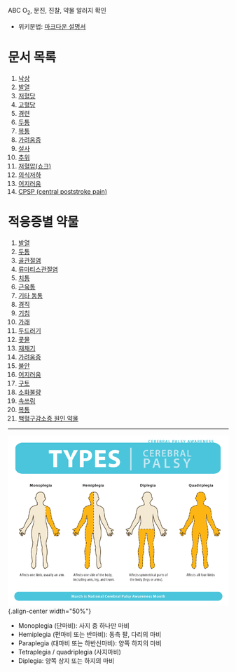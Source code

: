 <!-- TITLE: 대문 -->
<!-- SUBTITLE: 환자들이 호소하는 증상 별로 쉽게 접근하기 위해 작성 중인 위키입니다. -->

ABC O<sub>2</sub>, 문진, 진찰, 약물 알러지 확인

* 위키문법: [마크다운 설명서](https://docs.requarks.io/wiki/user-guide/markdown-syntax)
# 문서 목록
1. [낙상](/낙상)
1. [발열](/발열)
1. [저혈당](/저혈당)
1. [고혈당](/고혈당)
1. [경련](/경련)
1. [두통](/두통)
1. [복통](/복통)
1. [가려움증](/가려움증)
1. [설사](/설사)
1. [추위](/추위)
1. [저혈압(쇼크)](/저혈압)
1. [의식저하](/의식저하)
1. [어지러움](/어지러움)
1. [CPSP (central poststroke pain)](/CPSP)
# 적응증별 약물
1. [발열](/약물/발열)
1. [두통](/약물/두통)
1. [골관절염](/약물/관절염)
1. [류마티스관절염](/약물/류마티스관절염)
1. [치통](/약물/치통)
1. [근육통](/약물/근육통)
1. [기타 동통](/약물/기타_동통)
1. [경직](/약물/경직)
1. [기침](/약물/기침)
1. [가래](/약물/가래)
1. [두드러기](/약물/두드러기)
1. [콧물](/약물/콧물)
1. [재채기](/약물/재채기)
1. [가려움증](/약물/가려움증)
1. [불안](/약물/불안)
1. [어지러움](/약물/어지러움)
1. [구토](/약물/구토)
1. [소화불량](/약물/소화불량)
1. [속쓰림](/약물/속쓰림)
1. [복통](/약물/복통)
1. [백혈구감소증 원인 약물](/약물/백혈구감소증_원인_약물)
***
![Typesofcp](/uploads/typesofcp.gif "Types of cerebral palsy"){.align-center width="50%"} 
* Monoplegia (단마비): 사지 중 하나만 마비
* Hemiplegia (편마비 또는 반마비): 동측 팔, 다리의 마비
* Paraplegia (대마비 또는 하반신마비): 양쪽 하지의 마비
* Tetraplegia / quadriplegia (사지마비)
* Diplegia: 양쪽 상지 또는 하지의 마비